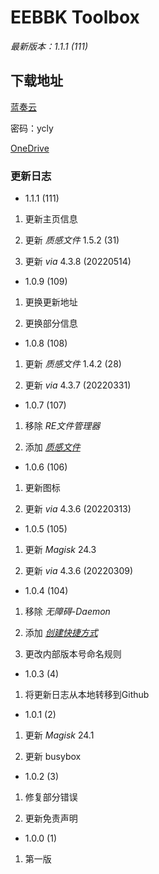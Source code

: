 # EEBBK Toolbox

*最新版本：1.1.1 (111)*

## 下载地址

[蓝奏云](https://ycly.lanzouw.com/b0aml0aih)

密码：ycly

[OneDrive](https://dljz-my.sharepoint.com/:f:/g/personal/ycly_nii_ink/EsbdEB2fiElNt6VqHK_dCc8BrzPkIj4QhOnCzMB591wSTA?e=npXU5i)

### 更新日志

- 1.1.1 (111)

1. 更新主页信息

2. 更新 *质感文件* 1.5.2 (31)

3. 更新 *via* 4.3.8 (20220514)

- 1.0.9 (109)

1. 更换更新地址

2. 更换部分信息

- 1.0.8 (108)

1. 更新 *质感文件* 1.4.2 (28)

2. 更新 *via* 4.3.7 (20220331)

- 1.0.7 (107)

1. 移除 *RE文件管理器*

2. 添加 [*质感文件*](https://www.coolapk.com/apk/me.zhanghai.android.files)

- 1.0.6 (106)

1. 更新图标

2. 更新 *via* 4.3.6 (20220313)

- 1.0.5 (105)

1. 更新 *Magisk* 24.3

2. 更新 *via* 4.3.6 (20220309)

- 1.0.4 (104)

1. 移除 *无障碍-Daemon*

2. 添加 [*创建快捷方式*](https://www.coolapk.com/apk/com.x7890.shortcutcreator)

3. 更改内部版本号命名规则

- 1.0.3 (4)

1. 将更新日志从本地转移到Github

- 1.0.1 (2)

1. 更新 *Magisk* 24.1

2. 更新 busybox

- 1.0.2 (3)

1. 修复部分错误

2. 更新免责声明

- 1.0.0 (1)

1. 第一版

